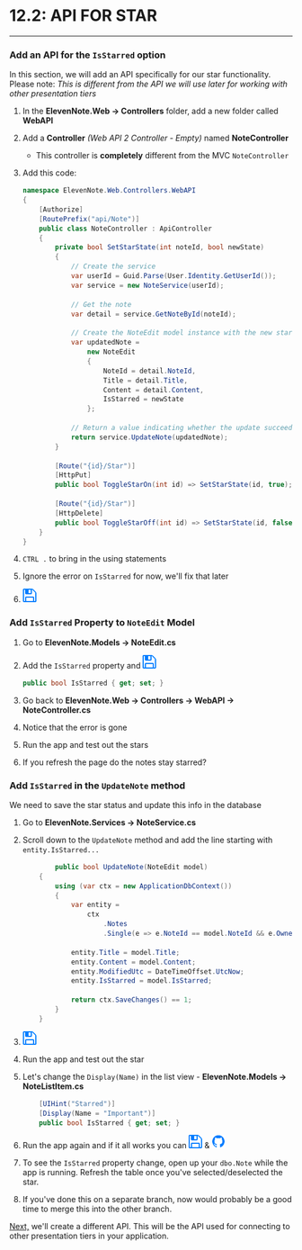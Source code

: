 # 12.2: API FOR STAR
---
### Add an API for the `IsStarred` option
In this section, we will add an API specifically for our star functionality. Please note: *This is different from the API we will use later for working with other presentation tiers*

1. In the **ElevenNote.Web -> Controllers** folder, add a new folder called **WebAPI**
2. Add a **Controller** *(Web API 2 Controller - Empty)* named **NoteController**
   * This controller is **completely** different from the MVC `NoteController`
3. Add this code:

    ```cs
    namespace ElevenNote.Web.Controllers.WebAPI
    {
        [Authorize]
        [RoutePrefix("api/Note")]
        public class NoteController : ApiController
        {
            private bool SetStarState(int noteId, bool newState)
            {
                // Create the service
                var userId = Guid.Parse(User.Identity.GetUserId());
                var service = new NoteService(userId);

                // Get the note
                var detail = service.GetNoteById(noteId);

                // Create the NoteEdit model instance with the new star state
                var updatedNote =
                    new NoteEdit
                    {
                        NoteId = detail.NoteId,
                        Title = detail.Title,
                        Content = detail.Content,
                        IsStarred = newState
                    };

                // Return a value indicating whether the update succeeded
                return service.UpdateNote(updatedNote);
            }

            [Route("{id}/Star")]
            [HttpPut]
            public bool ToggleStarOn(int id) => SetStarState(id, true);

            [Route("{id}/Star")]
            [HttpDelete]
            public bool ToggleStarOff(int id) => SetStarState(id, false);
        }
    }
    ```
4. `CTRL .` to bring in the using statements
5. Ignore the error on `IsStarred` for now, we'll fix that later
6. ![Save](../assets/font-awesome-save.png)

### Add `IsStarred` Property to `NoteEdit` Model
1. Go to **ElevenNote.Models -> NoteEdit.cs**
2. Add the `IsStarred` property and ![Save](../assets/font-awesome-save.png)

    ```cs
    public bool IsStarred { get; set; }
    ```
3. Go back to **ElevenNote.Web -> Controllers -> WebAPI -> NoteController.cs**
4. Notice that the error is gone
5. Run the app and test out the stars
6. If you refresh the page do the notes stay starred?

### Add `IsStarred` in the `UpdateNote` method
We need to save the star status and update this info in the database

1. Go to **ElevenNote.Services -> NoteService.cs**
2. Scroll down to the `UpdateNote` method and add the line starting with `entity.IsStarred...`

    ```cs
            public bool UpdateNote(NoteEdit model)
        {
            using (var ctx = new ApplicationDbContext())
            {
                var entity =
                    ctx
                        .Notes
                        .Single(e => e.NoteId == model.NoteId && e.OwnerId == _userId);

                entity.Title = model.Title;
                entity.Content = model.Content;
                entity.ModifiedUtc = DateTimeOffset.UtcNow;
                entity.IsStarred = model.IsStarred;

                return ctx.SaveChanges() == 1;
            }
        }
    ```
3. ![Save](../assets/font-awesome-save.png)
4. Run the app and test out the star
5. Let's change the `Display(Name)` in the list view - **ElevenNote.Models -> NoteListItem.cs**

    ```cs
        [UIHint("Starred")]
        [Display(Name = "Important")]
        public bool IsStarred { get; set; }
    ```
6. Run the app again and if it all works you can ![Save](../assets/font-awesome-save.png) & ![Git](../assets/devicons_github_badge.png)
7. To see the `IsStarred` property change, open up your `dbo.Note` while the app is running. Refresh the table once you've selected/deselected the star.
8. If you've done this on a separate branch, now would probably be a good time to merge this into the other branch.

[Next,](../13-APIIntro/13.0-APIIntro.md) we'll create a different API. This will be the API used for connecting to other presentation tiers in your application.